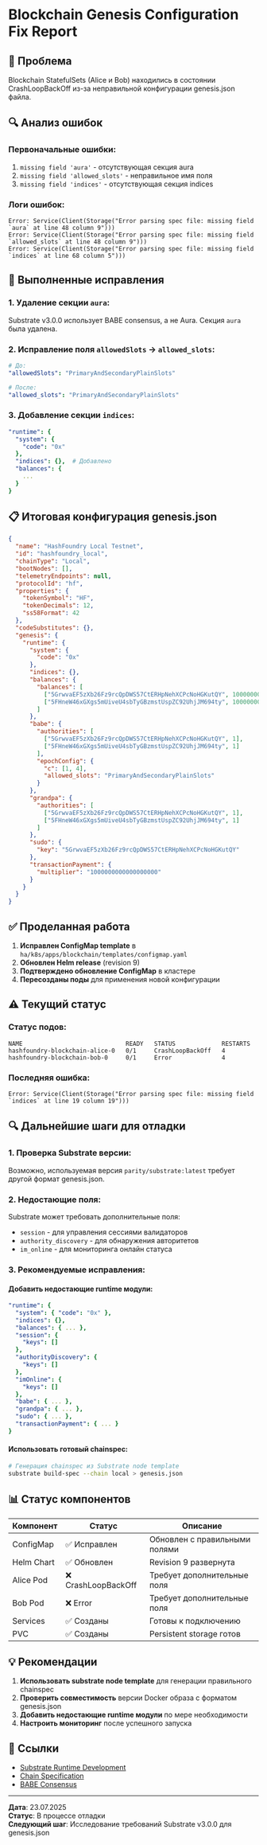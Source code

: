 # Blockchain Genesis Configuration Fix Report

## 🎯 **Проблема**

Blockchain StatefulSets (Alice и Bob) находились в состоянии CrashLoopBackOff из-за неправильной конфигурации genesis.json файла.

## 🔍 **Анализ ошибок**

### **Первоначальные ошибки:**
1. `missing field 'aura'` - отсутствующая секция aura
2. `missing field 'allowed_slots'` - неправильное имя поля
3. `missing field 'indices'` - отсутствующая секция indices

### **Логи ошибок:**
```
Error: Service(Client(Storage("Error parsing spec file: missing field `aura` at line 48 column 9")))
Error: Service(Client(Storage("Error parsing spec file: missing field `allowed_slots` at line 48 column 9")))
Error: Service(Client(Storage("Error parsing spec file: missing field `indices` at line 68 column 5")))
```

## 🔧 **Выполненные исправления**

### **1. Удаление секции `aura`:**
Substrate v3.0.0 использует BABE consensus, а не Aura. Секция `aura` была удалена.

### **2. Исправление поля `allowedSlots` → `allowed_slots`:**
```yaml
# До:
"allowedSlots": "PrimaryAndSecondaryPlainSlots"

# После:
"allowed_slots": "PrimaryAndSecondaryPlainSlots"
```

### **3. Добавление секции `indices`:**
```yaml
"runtime": {
  "system": {
    "code": "0x"
  },
  "indices": {},  # Добавлено
  "balances": {
    ...
  }
}
```

## 📋 **Итоговая конфигурация genesis.json**

```json
{
  "name": "HashFoundry Local Testnet",
  "id": "hashfoundry_local",
  "chainType": "Local",
  "bootNodes": [],
  "telemetryEndpoints": null,
  "protocolId": "hf",
  "properties": {
    "tokenSymbol": "HF",
    "tokenDecimals": 12,
    "ss58Format": 42
  },
  "codeSubstitutes": {},
  "genesis": {
    "runtime": {
      "system": {
        "code": "0x"
      },
      "indices": {},
      "balances": {
        "balances": [
          ["5GrwvaEF5zXb26Fz9rcQpDWS57CtERHpNehXCPcNoHGKutQY", 1000000000000000],
          ["5FHneW46xGXgs5mUiveU4sbTyGBzmstUspZC92UhjJM694ty", 1000000000000000]
        ]
      },
      "babe": {
        "authorities": [
          ["5GrwvaEF5zXb26Fz9rcQpDWS57CtERHpNehXCPcNoHGKutQY", 1],
          ["5FHneW46xGXgs5mUiveU4sbTyGBzmstUspZC92UhjJM694ty", 1]
        ],
        "epochConfig": {
          "c": [1, 4],
          "allowed_slots": "PrimaryAndSecondaryPlainSlots"
        }
      },
      "grandpa": {
        "authorities": [
          ["5GrwvaEF5zXb26Fz9rcQpDWS57CtERHpNehXCPcNoHGKutQY", 1],
          ["5FHneW46xGXgs5mUiveU4sbTyGBzmstUspZC92UhjJM694ty", 1]
        ]
      },
      "sudo": {
        "key": "5GrwvaEF5zXb26Fz9rcQpDWS57CtERHpNehXCPcNoHGKutQY"
      },
      "transactionPayment": {
        "multiplier": "1000000000000000000"
      }
    }
  }
}
```

## ✅ **Проделанная работа**

1. **Исправлен ConfigMap template** в `ha/k8s/apps/blockchain/templates/configmap.yaml`
2. **Обновлен Helm release** (revision 9)
3. **Подтверждено обновление ConfigMap** в кластере
4. **Пересозданы поды** для применения новой конфигурации

## ⚠️ **Текущий статус**

### **Статус подов:**
```
NAME                             READY   STATUS             RESTARTS
hashfoundry-blockchain-alice-0   0/1     CrashLoopBackOff   4
hashfoundry-blockchain-bob-0     0/1     Error              4
```

### **Последняя ошибка:**
```
Error: Service(Client(Storage("Error parsing spec file: missing field `indices` at line 19 column 19")))
```

## 🔍 **Дальнейшие шаги для отладки**

### **1. Проверка Substrate версии:**
Возможно, используемая версия `parity/substrate:latest` требует другой формат genesis.json.

### **2. Недостающие поля:**
Substrate может требовать дополнительные поля:
- `session` - для управления сессиями валидаторов
- `authority_discovery` - для обнаружения авторитетов
- `im_online` - для мониторинга онлайн статуса

### **3. Рекомендуемые исправления:**

#### **Добавить недостающие runtime модули:**
```yaml
"runtime": {
  "system": { "code": "0x" },
  "indices": {},
  "balances": { ... },
  "session": {
    "keys": []
  },
  "authorityDiscovery": {
    "keys": []
  },
  "imOnline": {
    "keys": []
  },
  "babe": { ... },
  "grandpa": { ... },
  "sudo": { ... },
  "transactionPayment": { ... }
}
```

#### **Использовать готовый chainspec:**
```bash
# Генерация chainspec из Substrate node template
substrate build-spec --chain local > genesis.json
```

## 📊 **Статус компонентов**

| Компонент | Статус | Описание |
|-----------|--------|----------|
| ConfigMap | ✅ Исправлен | Обновлен с правильными полями |
| Helm Chart | ✅ Обновлен | Revision 9 развернута |
| Alice Pod | ❌ CrashLoopBackOff | Требует дополнительные поля |
| Bob Pod | ❌ Error | Требует дополнительные поля |
| Services | ✅ Созданы | Готовы к подключению |
| PVC | ✅ Созданы | Persistent storage готов |

## 💡 **Рекомендации**

1. **Использовать substrate node template** для генерации правильного chainspec
2. **Проверить совместимость** версии Docker образа с форматом genesis.json
3. **Добавить недостающие runtime модули** по мере необходимости
4. **Настроить мониторинг** после успешного запуска

## 🔗 **Ссылки**

- [Substrate Runtime Development](https://docs.substrate.io/fundamentals/runtime-development/)
- [Chain Specification](https://docs.substrate.io/build/chain-spec/)
- [BABE Consensus](https://docs.substrate.io/fundamentals/consensus/#babe)

---

**Дата**: 23.07.2025  
**Статус**: В процессе отладки  
**Следующий шаг**: Исследование требований Substrate v3.0.0 для genesis.json
